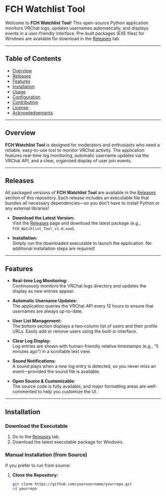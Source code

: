 # FCH Watchlist Tool

Welcome to **FCH Watchlist Tool**! This open-source Python application monitors VRChat logs, updates usernames automatically, and displays events in a user-friendly interface. Pre-built packages (EXE files) for Windows are available for download in the [Releases](https://github.com/yourusername/yourrepo/releases) tab.

---

## Table of Contents

- [Overview](#overview)
- [Releases](#releases)
- [Features](#features)
- [Installation](#installation)
- [Usage](#usage)
- [Configuration](#configuration)
- [Contributing](#contributing)
- [License](#license)
- [Acknowledgements](#acknowledgements)

---

## Overview

**FCH Watchlist Tool** is designed for moderators and enthusiasts who need a reliable, easy-to-use tool to monitor VRChat activity. The application features real-time log monitoring, automatic username updates via the VRChat API, and a clear, organized display of user join events.

---

## Releases

All packaged versions of **FCH Watchlist Tool** are available in the [Releases](https://github.com/yourusername/yourrepo/releases) section of this repository. Each release includes an executable file that bundles all necessary dependencies—so you don't have to install Python or any external libraries!

- **Download the Latest Version:**  
  Visit the [Releases](https://github.com/yourusername/yourrepo/releases) page and download the latest package (e.g., `FCH_Watchlist_Tool_v1.0.exe`).

- **Installation:**  
  Simply run the downloaded executable to launch the application. No additional installation steps are required!

---

## Features

- **Real-time Log Monitoring:**  
  Continuously monitors the VRChat logs directory and updates the display as new entries appear.

- **Automatic Username Updates:**  
  The application queries the VRChat API every 12 hours to ensure that usernames are always up-to-date.

- **User List Management:**  
  The bottom section displays a two‑column list of users and their profile URLs. Easily add or remove users using the built-in interface.

- **Clear Log Display:**  
  Log entries are shown with human-friendly relative timestamps (e.g., “5 minutes ago”) in a scrollable text view.

- **Sound Notifications:**  
  A sound plays when a new log entry is detected, so you never miss an event—provided the sound file is available.

- **Open Source & Customizable:**  
  The source code is fully available, and major formatting areas are well-commented to help you customize the UI.

---

## Installation

### Download the Executable

1. Go to the [Releases](https://github.com/yourusername/yourrepo/releases) tab.
2. Download the latest executable package for Windows.

### Manual Installation (from Source)

If you prefer to run from source:

1. **Clone the Repository:**

   ```bash
   git clone https://github.com/yourusername/yourrepo.git
   cd yourrepo
